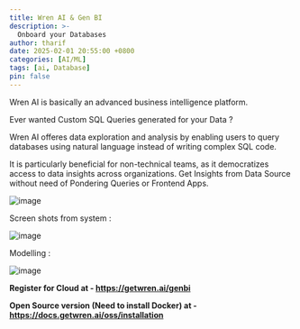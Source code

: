```yaml
---
title: Wren AI & Gen BI
description: >-
  Onboard your Databases
author: tharif
date: 2025-02-01 20:55:00 +0800
categories: [AI/ML]
tags: [ai, Database]
pin: false
---
```


Wren AI is basically an advanced business intelligence platform.

Ever wanted Custom SQL Queries generated for your Data ?

Wren AI offeres data exploration and analysis by enabling users to query databases using natural language instead of writing complex SQL code. 

It is particularly beneficial for non-technical teams, as it democratizes access to data insights across organizations. Get Insights from Data Source without need of Pondering Queries or Frontend Apps.

![image](https://github.com/user-attachments/assets/9c915d5b-b887-43a7-a147-180623be680c)

Screen shots from system : 

![image](https://github.com/user-attachments/assets/b04eb5b5-9797-4496-953d-24907166af56)

Modelling :

![image](https://github.com/user-attachments/assets/c425267f-928c-4f63-9ed3-754caf102fe4)

**Register for Cloud at - https://getwren.ai/genbi**

**Open Source version (Need to install Docker) at - https://docs.getwren.ai/oss/installation**




